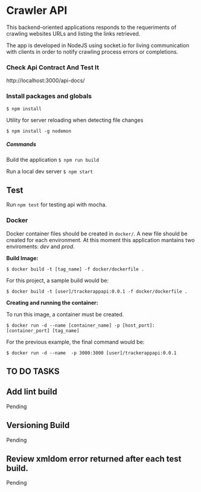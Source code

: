Crawler API
====================

This backend-oriented applications responds to the requeriments of crawling websites URLs and listing the links retrieved.

The app is developed in NodeJS using socket.io for living communication with clients in order to notify crawling process errors or completions.

### Check Api Contract And Test It

http://localhost:3000/api-docs/

### Install packages and globals

`$ npm install`

Utility for server reloading when detecting file changes

`$ npm install -g nodemon`

##### Commands

Build the application
`$ npm run build`

Run a local dev server
`$ npm start`

## Test 

Run `npm test` for testing api with mocha.

### Docker

Docker container files should be created in `docker/`. A new file should be created for each environment. At this moment
this application mantains two enviroments: *dev* and *prod*.

**Build Image:**

`$ docker build -t [tag_name] -f docker/dockerfile .`

For this project, a sample build would be:

`$ docker build -t [user]/trackerappapi:0.0.1 -f docker/dockerfile .`

**Creating and running the container:**

To run this image, a container must be created.

`$ docker run -d --name [container_name] -p [host_port]:[container_port] [tag_name]`

For the previous example, the final command would be:

`$ docker run -d --name  -p 3000:3000 [user]/trackerappapi:0.0.1`

## TO DO TASKS

## Add lint build

Pending

## Versioning Build

Pending

## Review xmldom error returned after each test build. 

Pending
